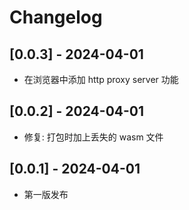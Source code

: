 # Changelog

## [0.0.3] - 2024-04-01

- 在浏览器中添加 http proxy server 功能

## [0.0.2] - 2024-04-01

- 修复: 打包时加上丢失的 wasm 文件

## [0.0.1] - 2024-04-01

- 第一版发布
